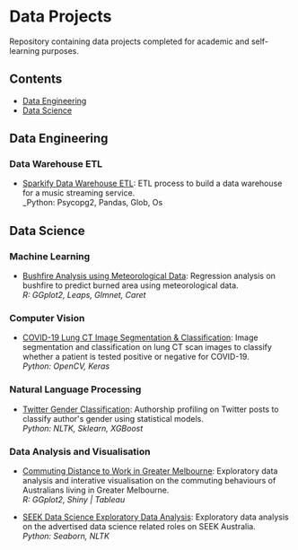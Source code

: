 # Data Projects
Repository containing data projects completed for academic and self-learning purposes. 

## Contents
- [Data Engineering](#Data-Engineering)
- [Data Science](#Data-Science)

## Data Engineering
### Data Warehouse ETL
- [Sparkify Data Warehouse ETL](https://github.com/TravisH0301/data_projects/tree/master/data_engineering/sparkify_dw_etl): ETL process to build a data warehouse for a music streaming service.<br>
_Python: Psycopg2, Pandas, Glob, Os

## Data Science
### Machine Learning
- [Bushfire Analysis using Meteorological Data](https://github.com/TravisH0301/data_science_projects/tree/master/data_science/bushfire_analysis_meteorological): Regression analysis on bushfire to predict burned area using meteorological data.<br>
_R: GGplot2, Leaps, Glmnet, Caret_ 

### Computer Vision
- [COVID-19 Lung CT Image Segmentation & Classification](https://github.com/TravisH0301/data_science_projects/tree/master/data_science/covid-19_lung_ct_image_segmentation_%26_classification): Image segmentation and classification on lung CT scan images to classify whether a patient is tested positive or negative for COVID-19.<br>
_Python: OpenCV, Keras_

### Natural Language Processing
- [Twitter Gender Classification](https://github.com/TravisH0301/data_science_projects/tree/master/data_science/twitter_gender_classification): Authorship profiling on Twitter posts to classify author's gender using statistical models.<br>
_Python: NLTK, Sklearn, XGBoost_
  
### Data Analysis and Visualisation
- [Commuting Distance to Work in Greater Melbourne](https://github.com/TravisH0301/data_science_projects/tree/master/data_science/commuting_distance_visualisation): Exploratory data analysis and interative visualisation on the commuting behaviours of Australians living in Greater Melbourne.<br>
_R: GGplot2, Shiny | Tableau_

- [SEEK Data Science Exploratory Data Analysis](https://github.com/TravisH0301/data_science_projects/tree/master/data_science/seek_ds_eda): Exploratory data analysis on the advertised data science related roles on SEEK Australia.<br>
_Python: Seaborn, NLTK_
